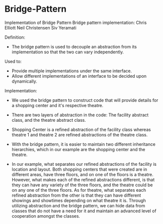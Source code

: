 # Bridge-Pattern
Implementation of Bridge Pattern
Bridge pattern implementation:
Chris Elliott
Neil Christensen
Siv Yeramati

Definition:
-	The bridge pattern is used to decouple an abstraction from its implementation so that the two can vary independently.

Used to:
-	Provide multiple implementations under the same interface.
-	Allow different implementations of an interface to be decided upon dynamically.

Implementation:
- We used the bridge pattern to construct code that will provide details for a shopping center and it's respective theatre. 
- There are two layers of abstraction in the code: The facility abstract class, and the theatre abstract class.
- Shopping Center is a refined abstraction of the facility class whereas theatre 1 and theatre 2 are refined abstractions of the theatre class.
- With the bridge pattern, it is easier to maintain two different inheritance hierarchies, which in our example are the shopping center and the theatre.

- In our example, what separates our refined abstractions of the facility is location and layout. Both shopping centers that were created are in different areas, have three floors, and on one of the floors is a theatre. However, what makes each of the refined abstractions different, is that they can have any variety of the three floors, and the theatre could be on any one of the three floors. As for theatre, what separates each refined abstraction from the other is that they can have different showings and showtimes depending on what theatre it is. Through utilizing abstraction and the bridge pattern, we can hide data from classes that do not have a need for it and maintain an advanced level of cooperation amongst the classes.
